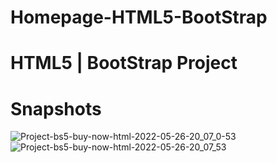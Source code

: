 # Homepage-HTML5-BootStrap

# HTML5 | BootStrap Project

# Snapshots

![Project-bs5-buy-now-html-2022-05-26-20_07_0-53](https://user-images.githubusercontent.com/118915848/221396030-08547949-8f25-4b29-b469-ac8d111774d4.png)
![Project-bs5-buy-now-html-2022-05-26-20_07_53](https://user-images.githubusercontent.com/118915848/221396033-b2f859a8-547c-4703-a002-06c5ccea1abc.png)
